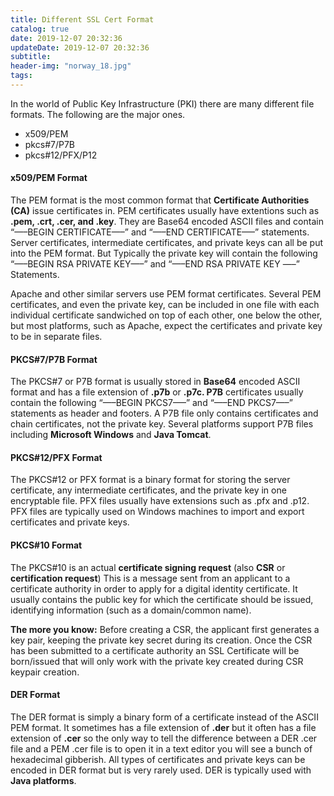 ```yaml
---
title: Different SSL Cert Format
catalog: true
date: 2019-12-07 20:32:36
updateDate: 2019-12-07 20:32:36
subtitle:
header-img: "norway_18.jpg"
tags:
---
```


In the world of Public Key Infrastructure (PKI) there are many different file formats. The following are the major ones.

* x509/PEM
* pkcs#7/P7B
* pkcs#12/PFX/P12

#### x509/PEM Format
The PEM format is the most common format that **Certificate Authorities (CA)** issue certificates in. PEM certificates usually have extentions such as **.pem, .crt, .cer, and .key**. They are Base64 encoded ASCII files and contain “—–BEGIN CERTIFICATE—–” and “—–END CERTIFICATE—–” statements. Server certificates, intermediate certificates, and private keys can all be put into the PEM format. But Typically the private key will contain the following “—–BEGIN RSA PRIVATE KEY—–” and “—–END RSA PRIVATE KEY —–” Statements.

Apache and other similar servers use PEM format certificates. Several PEM certificates, and even the private key, can be included in one file with each individual certificate sandwiched on top of each other, one below the other, but most platforms, such as Apache, expect the certificates and private key to be in separate files.

#### PKCS#7/P7B Format
The PKCS#7 or P7B format is usually stored in **Base64** encoded ASCII format and has a file extension of **.p7b** or **.p7c. P7B** certificates usually contain the following “—–BEGIN PKCS7—–” and “—–END PKCS7—–” statements as header and footers. A P7B file only contains certificates and chain certificates, not the private key. Several platforms support P7B files including **Microsoft Windows** and **Java Tomcat**.

#### PKCS#12/PFX Format
The PKCS#12 or PFX format is a binary format for storing the server certificate, any intermediate certificates, and the private key in one encryptable file. PFX files usually have extensions such as .pfx and .p12. PFX files are typically used on Windows machines to import and export certificates and private keys.

#### PKCS#10 Format
The PKCS#10 is an actual **certificate signing request** (also **CSR** or **certification request**) This is a message sent from an applicant to a certificate authority in order to apply for a digital identity certificate. It usually contains the public key for which the certificate should be issued, identifying information (such as a domain/common name).

**The more you know:** Before creating a CSR, the applicant first generates a key pair, keeping the private key secret during its creation. Once the CSR has been submitted to a certificate authority an SSL Certificate will be born/issued that will only work with the private key created during CSR keypair creation.

#### DER Format
The DER format is simply a binary form of a certificate instead of the ASCII PEM format. It sometimes has a file extension of **.der** but it often has a file extension of **.cer** so the only way to tell the difference between a DER .cer file and a PEM .cer file is to open it in a text editor you will see a bunch of hexadecimal gibberish. All types of certificates and private keys can be encoded in DER format but is very rarely used. DER is typically used with **Java platforms**.